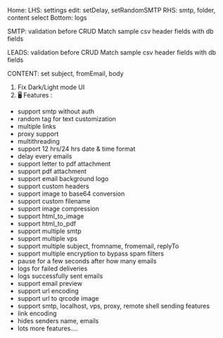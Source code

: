 Home:
LHS: settings edit: setDelay, setRandomSMTP
RHS: smtp, folder, content select
Bottom: logs

SMTP:
validation before CRUD
Match sample csv header fields with db fields

LEADS:
validation before CRUD
Match sample csv header fields with db fields

CONTENT:
set subject, fromEmail, body

1. Fix Dark/Light mode UI
2. 🖥 Features :

- support smtp without auth
- random tag for text customization
- multiple links
- proxy support
- multithreading
- support 12 hrs/24 hrs date & time format
- delay every emails
- support letter to pdf attachment
- support pdf attachment
- support email background logo
- support custom headers
- support image to base64 conversion
- support custom filename
- support image compression
- support html_to_image
- support html_to_pdf
- support multiple smtp
- support multiple vps
- support multiple subject, fromname, fromemail, replyTo
- support multiple encryption to bypass spam filters
- pause for a few seconds after how many emails
- logs for failed deliveries
- logs successfully sent emails
- support email preview
- support url encoding
- support url to qrcode image
- support smtp, localhost, vps, proxy, remote shell sending features
- link encoding
- hides senders name, emails
- lots more features....

